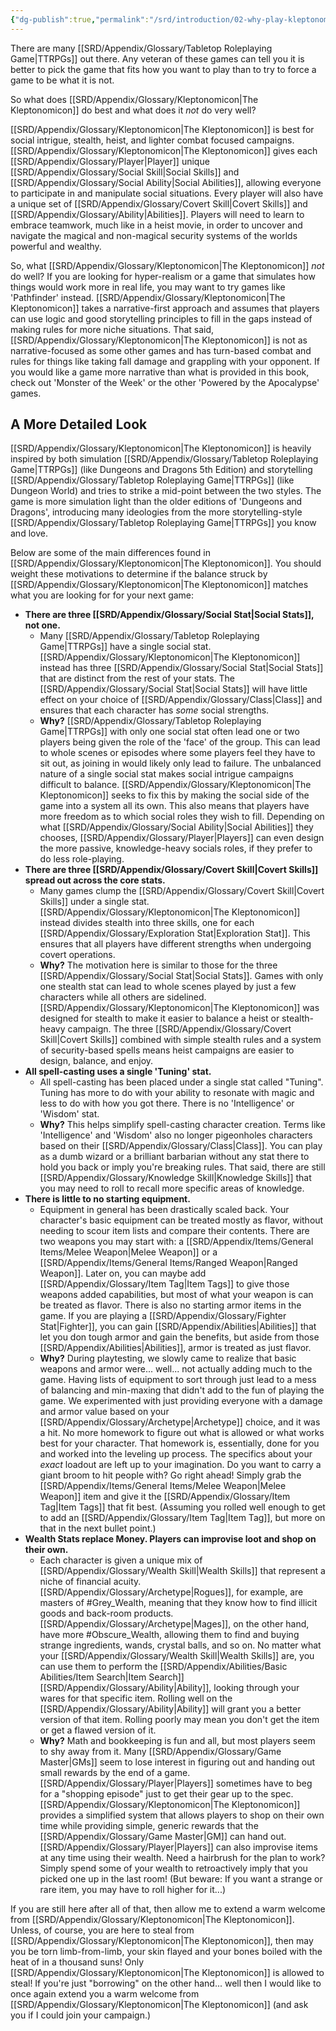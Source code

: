 ```yaml
---
{"dg-publish":true,"permalink":"/srd/introduction/02-why-play-kleptonomicon/"}
---
```



There are many [[SRD/Appendix/Glossary/Tabletop Roleplaying Game\|TTRPGs]] out there. Any veteran of these games can tell you it is better to pick the game that fits how you want to play than to try to force a game to be what it is not.

So what does [[SRD/Appendix/Glossary/Kleptonomicon\|The Kleptonomicon]] do best and what does it *not* do very well?

[[SRD/Appendix/Glossary/Kleptonomicon\|The Kleptonomicon]] is best for social intrigue, stealth, heist, and lighter combat focused campaigns. [[SRD/Appendix/Glossary/Kleptonomicon\|The Kleptonomicon]] gives each [[SRD/Appendix/Glossary/Player\|Player]] unique [[SRD/Appendix/Glossary/Social Skill\|Social Skills]] and [[SRD/Appendix/Glossary/Social Ability\|Social Abilities]], allowing everyone to participate in and manipulate social situations. Every player will also have a unique set of [[SRD/Appendix/Glossary/Covert Skill\|Covert Skills]] and [[SRD/Appendix/Glossary/Ability\|Abilities]]. Players will need to learn to embrace teamwork, much like in a heist movie, in order to uncover and navigate the magical and non-magical security systems of the worlds powerful and wealthy.

So, what [[SRD/Appendix/Glossary/Kleptonomicon\|The Kleptonomicon]] *not* do well? If you are looking for hyper-realism or a game that simulates how things would work more in real life, you may want to try games like 'Pathfinder' instead. [[SRD/Appendix/Glossary/Kleptonomicon\|The Kleptonomicon]] takes a narrative-first approach and assumes that players can use logic and good storytelling principles to fill in the gaps instead of making rules for more niche situations. That said, [[SRD/Appendix/Glossary/Kleptonomicon\|The Kleptonomicon]] is not as narrative-focused as some other games and has turn-based combat and rules for things like taking fall damage and grappling with your opponent. If you would like a game more narrative than what is provided in this book, check out 'Monster of the Week' or the other 'Powered by the Apocalypse' games.

## A More Detailed Look

[[SRD/Appendix/Glossary/Kleptonomicon\|The Kleptonomicon]] is heavily inspired by both simulation [[SRD/Appendix/Glossary/Tabletop Roleplaying Game\|TTRPGs]] (like Dungeons and Dragons 5th Edition) and storytelling [[SRD/Appendix/Glossary/Tabletop Roleplaying Game\|TTRPGs]] (like Dungeon World) and tries to strike a mid-point between the two styles. The game is more simulation light than the older editions of 'Dungeons and Dragons', introducing many ideologies from the more storytelling-style [[SRD/Appendix/Glossary/Tabletop Roleplaying Game\|TTRPGs]] you know and love.

Below are some of the main differences found in [[SRD/Appendix/Glossary/Kleptonomicon\|The Kleptonomicon]]. You should weight these motivations to determine if the balance struck by [[SRD/Appendix/Glossary/Kleptonomicon\|The Kleptonomicon]] matches what you are looking for for your next game:

* **There are three [[SRD/Appendix/Glossary/Social Stat\|Social Stats]], not one.**
   * Many [[SRD/Appendix/Glossary/Tabletop Roleplaying Game\|TTRPGs]] have a single social stat. [[SRD/Appendix/Glossary/Kleptonomicon\|The Kleptonomicon]] instead has three [[SRD/Appendix/Glossary/Social Stat\|Social Stats]] that are distinct from the rest of your stats. The [[SRD/Appendix/Glossary/Social Stat\|Social Stats]] will have little effect on your choice of [[SRD/Appendix/Glossary/Class\|Class]] and ensures that each character has *some* social strengths.
   * **Why?** [[SRD/Appendix/Glossary/Tabletop Roleplaying Game\|TTRPGs]] with only one social stat often lead one or two players being given the role of the 'face' of the group. This can lead to whole scenes or episodes where some players feel they have to sit out, as joining in would likely only lead to failure. The unbalanced nature of a single social stat makes social intrigue campaigns difficult to balance. [[SRD/Appendix/Glossary/Kleptonomicon\|The Kleptonomicon]] seeks to fix this by making the social side of the game into a system all its own. This also means that players have more freedom as to which social roles they wish to fill. Depending on what [[SRD/Appendix/Glossary/Social Ability\|Social Abilities]] they chooses, [[SRD/Appendix/Glossary/Player\|Players]] can even design the more passive, knowledge-heavy socials roles, if they prefer to do less role-playing.
* **There are three [[SRD/Appendix/Glossary/Covert Skill\|Covert Skills]] spread out across the core stats.**
   * Many games clump the [[SRD/Appendix/Glossary/Covert Skill\|Covert Skills]] under a single stat. [[SRD/Appendix/Glossary/Kleptonomicon\|The Kleptonomicon]] instead divides stealth into three skills, one for each [[SRD/Appendix/Glossary/Exploration Stat\|Exploration Stat]]. This ensures that all players have different strengths when undergoing covert operations.
   * **Why?** The motivation here is similar to those for the three [[SRD/Appendix/Glossary/Social Stat\|Social Stats]]. Games with only one stealth stat can lead to whole scenes played by just a few characters while all others are sidelined. [[SRD/Appendix/Glossary/Kleptonomicon\|The Kleptonomicon]] was designed for stealth to make it easier to balance a heist or stealth-heavy campaign. The three [[SRD/Appendix/Glossary/Covert Skill\|Covert Skills]] combined with simple stealth rules and a system of security-based spells means heist campaigns are easier to design, balance, and enjoy.
* **All spell-casting uses a single 'Tuning' stat.**
   * All spell-casting has been placed under a single stat called "Tuning". Tuning has more to do with your ability to resonate with magic and less to do with how you got there. There is no 'Intelligence' or 'Wisdom' stat.
   * **Why?** This helps simplify spell-casting character creation. Terms like 'Intelligence' and 'Wisdom' also no longer pigeonholes characters based on their [[SRD/Appendix/Glossary/Class\|Class]]. You can play as a dumb wizard or a brilliant barbarian without any stat there to hold you back or imply you're breaking rules. That said, there are still [[SRD/Appendix/Glossary/Knowledge Skill\|Knowledge Skills]] that you may need to roll to recall more specific areas of knowledge.
* **There is little to no starting equipment.**
   * Equipment in general has been drastically scaled back. Your character's basic equipment can be treated mostly as flavor, without needing to scour item lists and compare their contents. There are two weapons you may start with: a [[SRD/Appendix/Items/General Items/Melee Weapon\|Melee Weapon]] or a [[SRD/Appendix/Items/General Items/Ranged Weapon\|Ranged Weapon]]. Later on, you can maybe add [[SRD/Appendix/Glossary/Item Tag\|Item Tags]] to give those weapons added capabilities, but most of what your weapon is can be treated as flavor. There is also no starting armor items in the game. If you are playing a [[SRD/Appendix/Glossary/Fighter Stat\|Fighter]], you can gain [[SRD/Appendix/Abilities\|Abilities]] that let you don tough armor and gain the benefits, but aside from those [[SRD/Appendix/Abilities\|Abilities]], armor is treated as just flavor.
   * **Why?** During playtesting, we slowly came to realize that basic weapons and armor were... well... not actually adding much to the game. Having lists of equipment to sort through just lead to a mess of balancing and min-maxing that didn't add to the fun of playing the game. We experimented with just providing everyone with a damage and armor value based on your [[SRD/Appendix/Glossary/Archetype\|Archetype]] choice, and it was a hit. No more homework to figure out what is allowed or what works best for your character. That homework is, essentially, done for you and worked into the leveling up process. The specifics about your *exact* loadout are left up to your imagination. Do you want to carry a giant broom to hit people with? Go right ahead! Simply grab the [[SRD/Appendix/Items/General Items/Melee Weapon\|Melee Weapon]] item and give it the [[SRD/Appendix/Glossary/Item Tag\|Item Tags]] that fit best. (Assuming you rolled well enough to get to add an [[SRD/Appendix/Glossary/Item Tag\|Item Tag]], but more on that in the next bullet point.)
* **Wealth Stats replace Money. Players can improvise loot and shop on their own.**
   * Each character is given a unique mix of [[SRD/Appendix/Glossary/Wealth Skill\|Wealth Skills]] that represent a niche of financial acuity. [[SRD/Appendix/Glossary/Archetype\|Rogues]], for example, are masters of #Grey_Wealth, meaning that they know how to find illicit goods and back-room products. [[SRD/Appendix/Glossary/Archetype\|Mages]], on the other hand, have more #Obscure_Wealth, allowing them to find and buying strange ingredients, wands, crystal balls, and so on. No matter what your [[SRD/Appendix/Glossary/Wealth Skill\|Wealth Skills]] are, you can use them to perform the [[SRD/Appendix/Abilities/Basic Abilities/Item Search\|Item Search]] [[SRD/Appendix/Glossary/Ability\|Ability]], looking through your wares for that specific item. Rolling well on the [[SRD/Appendix/Glossary/Ability\|Ability]] will grant you a better version of that item. Rolling poorly may mean you don't get the item or get a flawed version of it.
   * **Why?** Math and bookkeeping is fun and all, but most players seem to shy away from it. Many [[SRD/Appendix/Glossary/Game Master\|GMs]] seem to lose interest in figuring out and handing out small rewards by the end of a game. [[SRD/Appendix/Glossary/Player\|Players]] sometimes have to beg for a "shopping episode" just to get their gear up to the spec. [[SRD/Appendix/Glossary/Kleptonomicon\|The Kleptonomicon]] provides a simplified system that allows players to shop on their own time while providing simple, generic rewards that the [[SRD/Appendix/Glossary/Game Master\|GM]] can hand out. [[SRD/Appendix/Glossary/Player\|Players]] can also improvise items at any time using their wealth. Need a hairbrush for the plan to work? Simply spend some of your wealth to retroactively imply that you picked one up in the last room! (But beware: If you want a strange or rare item, you may have to roll higher for it...)  

If you are still here after all of that, then allow me to extend a warm welcome from [[SRD/Appendix/Glossary/Kleptonomicon\|The Kleptonomicon]]. Unless, of course, you are here to steal from [[SRD/Appendix/Glossary/Kleptonomicon\|The Kleptonomicon]], then may you be torn limb-from-limb, your skin flayed and your bones boiled with the heat of in a thousand suns! Only [[SRD/Appendix/Glossary/Kleptonomicon\|The Kleptonomicon]] is allowed to steal! If you're just "borrowing" on the other hand... well then I would like to once again extend you a warm welcome from [[SRD/Appendix/Glossary/Kleptonomicon\|The Kleptonomicon]] (and ask you if I could join your campaign.)